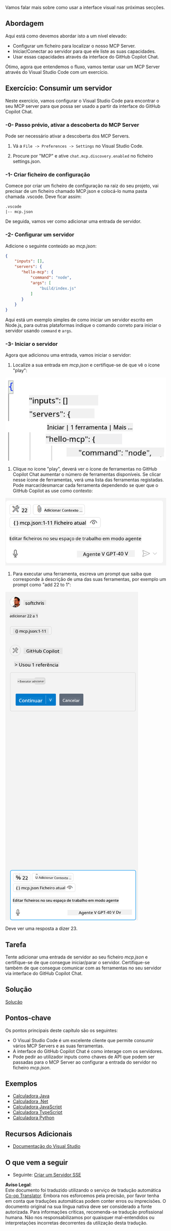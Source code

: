 <!--
CO_OP_TRANSLATOR_METADATA:
{
  "original_hash": "222e01c3002a33355806d60d558d9429",
  "translation_date": "2025-07-14T09:32:58+00:00",
  "source_file": "03-GettingStarted/04-vscode/README.md",
  "language_code": "pt"
}
-->
Vamos falar mais sobre como usar a interface visual nas próximas secções.

## Abordagem

Aqui está como devemos abordar isto a um nível elevado:

- Configurar um ficheiro para localizar o nosso MCP Server.
- Iniciar/Conectar ao servidor para que ele liste as suas capacidades.
- Usar essas capacidades através da interface do GitHub Copilot Chat.

Ótimo, agora que entendemos o fluxo, vamos tentar usar um MCP Server através do Visual Studio Code com um exercício.

## Exercício: Consumir um servidor

Neste exercício, vamos configurar o Visual Studio Code para encontrar o seu MCP server para que possa ser usado a partir da interface do GitHub Copilot Chat.

### -0- Passo prévio, ativar a descoberta do MCP Server

Pode ser necessário ativar a descoberta dos MCP Servers.

1. Vá a `File -> Preferences -> Settings` no Visual Studio Code.

1. Procure por "MCP" e ative `chat.mcp.discovery.enabled` no ficheiro settings.json.

### -1- Criar ficheiro de configuração

Comece por criar um ficheiro de configuração na raiz do seu projeto, vai precisar de um ficheiro chamado MCP.json e colocá-lo numa pasta chamada .vscode. Deve ficar assim:

```text
.vscode
|-- mcp.json
```

De seguida, vamos ver como adicionar uma entrada de servidor.

### -2- Configurar um servidor

Adicione o seguinte conteúdo ao *mcp.json*:

```json
{
    "inputs": [],
    "servers": {
       "hello-mcp": {
           "command": "node",
           "args": [
               "build/index.js"
           ]
       }
    }
}
```

Aqui está um exemplo simples de como iniciar um servidor escrito em Node.js, para outras plataformas indique o comando correto para iniciar o servidor usando `command` e `args`.

### -3- Iniciar o servidor

Agora que adicionou uma entrada, vamos iniciar o servidor:

1. Localize a sua entrada em *mcp.json* e certifique-se de que vê o ícone "play":

  ![Iniciar servidor no Visual Studio Code](../../../../translated_images/vscode-start-server.8e3c986612e3555de47e5b1e37b2f3020457eeb6a206568570fd74a17e3796ad.pt.png)  

1. Clique no ícone "play", deverá ver o ícone de ferramentas no GitHub Copilot Chat aumentar o número de ferramentas disponíveis. Se clicar nesse ícone de ferramentas, verá uma lista das ferramentas registadas. Pode marcar/desmarcar cada ferramenta dependendo se quer que o GitHub Copilot as use como contexto:

  ![Iniciar servidor no Visual Studio Code](../../../../translated_images/vscode-tool.0b3bbea2fb7d8c26ddf573cad15ef654e55302a323267d8ee6bd742fe7df7fed.pt.png)

1. Para executar uma ferramenta, escreva um prompt que saiba que corresponde à descrição de uma das suas ferramentas, por exemplo um prompt como "add 22 to 1":

  ![Executar uma ferramenta a partir do GitHub Copilot](../../../../translated_images/vscode-agent.d5a0e0b897331060518fe3f13907677ef52b879db98c64d68a38338608f3751e.pt.png)

  Deve ver uma resposta a dizer 23.

## Tarefa

Tente adicionar uma entrada de servidor ao seu ficheiro *mcp.json* e certifique-se de que consegue iniciar/parar o servidor. Certifique-se também de que consegue comunicar com as ferramentas no seu servidor via interface do GitHub Copilot Chat.

## Solução

[Solução](./solution/README.md)

## Pontos-chave

Os pontos principais deste capítulo são os seguintes:

- O Visual Studio Code é um excelente cliente que permite consumir vários MCP Servers e as suas ferramentas.
- A interface do GitHub Copilot Chat é como interage com os servidores.
- Pode pedir ao utilizador inputs como chaves de API que podem ser passadas para o MCP Server ao configurar a entrada do servidor no ficheiro *mcp.json*.

## Exemplos

- [Calculadora Java](../samples/java/calculator/README.md)
- [Calculadora .Net](../../../../03-GettingStarted/samples/csharp)
- [Calculadora JavaScript](../samples/javascript/README.md)
- [Calculadora TypeScript](../samples/typescript/README.md)
- [Calculadora Python](../../../../03-GettingStarted/samples/python)

## Recursos Adicionais

- [Documentação do Visual Studio](https://code.visualstudio.com/docs/copilot/chat/mcp-servers)

## O que vem a seguir

- Seguinte: [Criar um Servidor SSE](../05-sse-server/README.md)

**Aviso Legal**:  
Este documento foi traduzido utilizando o serviço de tradução automática [Co-op Translator](https://github.com/Azure/co-op-translator). Embora nos esforcemos pela precisão, por favor tenha em conta que traduções automáticas podem conter erros ou imprecisões. O documento original na sua língua nativa deve ser considerado a fonte autorizada. Para informações críticas, recomenda-se tradução profissional humana. Não nos responsabilizamos por quaisquer mal-entendidos ou interpretações incorretas decorrentes da utilização desta tradução.